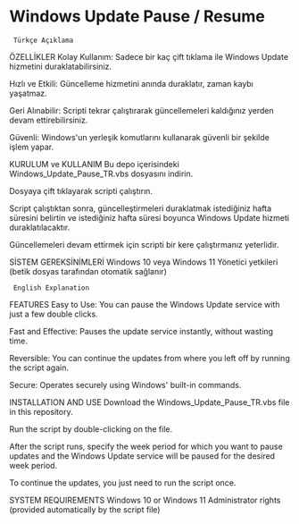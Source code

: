 # Windows Update Pause / Resume

     Türkçe Açıklama

ÖZELLİKLER
Kolay Kullanım: Sadece bir kaç çift tıklama ile Windows Update hizmetini duraklatabilirsiniz.

Hızlı ve Etkili: Güncelleme hizmetini anında duraklatır, zaman kaybı yaşatmaz.

Geri Alınabilir: Scripti tekrar çalıştırarak güncellemeleri kaldığınız yerden devam ettirebilirsiniz.

Güvenli: Windows'un yerleşik komutlarını kullanarak güvenli bir şekilde işlem yapar.

KURULUM ve KULLANIM
Bu depo içerisindeki Windows_Update_Pause_TR.vbs dosyasını indirin.

Dosyaya çift tıklayarak scripti çalıştırın.

Script çalıştıktan sonra, güncelleştirmeleri duraklatmak istediğiniz hafta süresini belirtin ve istediğiniz hafta süresi boyunca Windows Update hizmeti duraklatılacaktır.

Güncellemeleri devam ettirmek için scripti bir kere çalıştırmanız yeterlidir.

SİSTEM GEREKSİNİMLERİ
Windows 10 veya Windows 11
Yönetici yetkileri (betik dosyas tarafından otomatik sağlanır)


     English Explanation

FEATURES
Easy to Use: You can pause the Windows Update service with just a few double clicks.

Fast and Effective: Pauses the update service instantly, without wasting time.

Reversible: You can continue the updates from where you left off by running the script again.

Secure: Operates securely using Windows' built-in commands.

INSTALLATION AND USE
Download the Windows_Update_Pause_TR.vbs file in this repository.

Run the script by double-clicking on the file.

After the script runs, specify the week period for which you want to pause updates and the Windows Update service will be paused for the desired week period.

To continue the updates, you just need to run the script once.

SYSTEM REQUIREMENTS
Windows 10 or Windows 11
Administrator rights (provided automatically by the script file)
